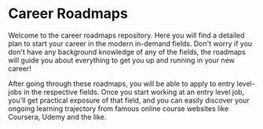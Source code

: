 # Career Roadmaps
Welcome to the career roadmaps repository. Here you will find a detailed plan to start your career in the modern in-demand fields. Don't worry if you don't have any background knowledge of any of the fields, the roadmaps will guide you about everything to get you up and running in your new career!

After going through these roadmaps, you will be able to apply to entry level-jobs in the respective fields. Once you start working at an entry level job, you'll get practical exposure of that field, and you can easily discover your ongoing learning trajectory from famous online course websites like Coursera, Udemy and the like.
